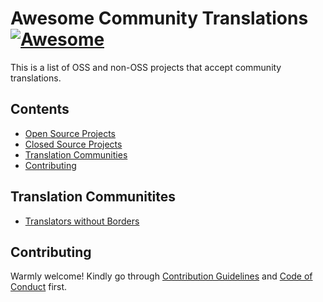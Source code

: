 # Awesome Community Translations [![Awesome](https://awesome.re/badge-flat.svg)](https://awesome.re)

This is a list of OSS and non-OSS projects that accept community translations.

## Contents

- [Open Source Projects](#open-source-projects)
- [Closed Source Projects](#closed-source-projects)
- [Translation Communities](#translation-communities)
- [Contributing](#contributing)

## Translation Communitites

- [Translators without Borders](https://translatorswithoutborders.org)


## Contributing

Warmly welcome! Kindly go through [Contribution Guidelines](CONTRIBUTING.md) and [Code of Conduct](CODE-OF-CONDUCT.md) first.
